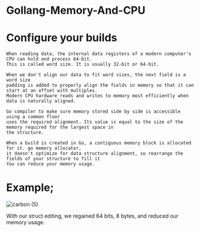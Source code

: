 # Gollang-Memory-And-CPU

# Configure your builds
```
When reading data, the internal data registers of a modern computer's CPU can hold and process 64-bit.
This is called word size. It is usually 32-bit or 64-bit.

When we don't align our data to fit word sizes, the next field is a word size
padding is added to properly align the fields in memory so that it can start at an offset with multiples.
Modern CPU hardware reads and writes to memory most efficiently when data is naturally aligned.

Go compiler to make sure memory stored side by side is accessible using a common floor
uses the required alignment. Its value is equal to the size of the memory required for the largest space in 
the structure.

When a build is created in Go, a contiguous memory block is allocated for it. go memory allocator,
it doesn't optimize for data structure alignment, so rearrange the fields of your structure to fill it
You can reduce your memory usage.
```
# Example;
![carbon (5)](https://user-images.githubusercontent.com/92402372/186905545-1527dc9c-8ba0-4582-8058-3315524706f5.png)


With our struct editing, we regained 64 bits, 8 bytes, and reduced our memory usage.
